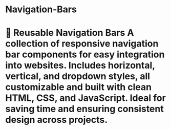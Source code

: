 # Navigation-Bars
# 📂 Reusable Navigation Bars    A collection of **responsive navigation bar components** for easy integration into websites. Includes horizontal, vertical, and dropdown styles, all customizable and built with clean **HTML**, **CSS**, and **JavaScript**. Ideal for saving time and ensuring consistent design across projects.

